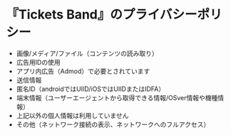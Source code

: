 # 『Tickets Band』のプライバシーポリシー

- 画像/メディア/ファイル（コンテンツの読み取り）
- 広告用IDの使用
 - アプリ内広告（Admod）で必要とされています
 - 送信情報
  - 匿名ID（androidではUIID/iOSではUIIDまたはIDFA）
  - 端末情報（ユーザーエージェントから取得できる情報/OSver情報や機種情報）
 - 上記以外の個人情報は利用していません
- その他（ネットワーク接続の表示、ネットワークへのフルアクセス）
